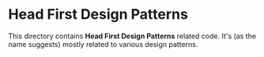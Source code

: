 Head First Design Patterns
==========================

This directory contains **Head First Design Patterns** related code. It's (as the name suggests) mostly related to various design patterns.

